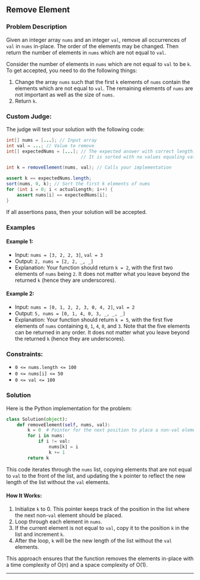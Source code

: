 
## Remove Element

### Problem Description

Given an integer array `nums` and an integer `val`, remove all occurrences of `val` in `nums` in-place. The order of the elements may be changed. Then return the number of elements in `nums` which are not equal to `val`.

Consider the number of elements in `nums` which are not equal to `val` to be `k`. To get accepted, you need to do the following things:
1. Change the array `nums` such that the first `k` elements of `nums` contain the elements which are not equal to `val`. The remaining elements of `nums` are not important as well as the size of `nums`.
2. Return `k`.

### Custom Judge:

The judge will test your solution with the following code:
```java
int[] nums = [...]; // Input array
int val = ...; // Value to remove
int[] expectedNums = [...]; // The expected answer with correct length.
                            // It is sorted with no values equaling val.

int k = removeElement(nums, val); // Calls your implementation

assert k == expectedNums.length;
sort(nums, 0, k); // Sort the first k elements of nums
for (int i = 0; i < actualLength; i++) {
    assert nums[i] == expectedNums[i];
}
```
If all assertions pass, then your solution will be accepted.

### Examples

#### Example 1:
- Input: `nums = [3, 2, 2, 3]`, `val = 3`
- Output: `2, nums = [2, 2, _, _]`
- Explanation: Your function should return `k = 2`, with the first two elements of `nums` being `2`. It does not matter what you leave beyond the returned `k` (hence they are underscores).

#### Example 2:
- Input: `nums = [0, 1, 2, 2, 3, 0, 4, 2]`, `val = 2`
- Output: `5, nums = [0, 1, 4, 0, 3, _, _, _]`
- Explanation: Your function should return `k = 5`, with the first five elements of `nums` containing `0`, `1`, `4`, `0`, and `3`. Note that the five elements can be returned in any order. It does not matter what you leave beyond the returned `k` (hence they are underscores).

### Constraints:
- `0 <= nums.length <= 100`
- `0 <= nums[i] <= 50`
- `0 <= val <= 100`

### Solution

Here is the Python implementation for the problem:

```python
class Solution(object):
    def removeElement(self, nums, val):
        k = 0  # Pointer for the next position to place a non-val element
        for i in nums:
            if i != val:
                nums[k] = i
                k += 1
        return k
```

This code iterates through the `nums` list, copying elements that are not equal to `val` to the front of the list, and updating the `k` pointer to reflect the new length of the list without the `val` elements.

#### How It Works:
1. Initialize `k` to 0. This pointer keeps track of the position in the list where the next non-`val` element should be placed.
2. Loop through each element in `nums`.
3. If the current element is not equal to `val`, copy it to the position `k` in the list and increment `k`.
4. After the loop, `k` will be the new length of the list without the `val` elements.

This approach ensures that the function removes the elements in-place with a time complexity of O(n) and a space complexity of O(1).

---
